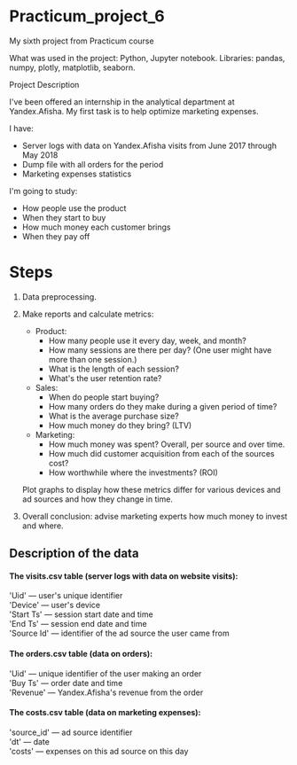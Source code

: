 # Practicum_project_6
 My sixth project from Practicum course

 What was used in the project: Python, Jupyter notebook. Libraries: pandas, numpy, plotly, matplotlib, seaborn.

Project Description

I've been offered an internship in the analytical department at Yandex.Afisha. My first task is to help optimize marketing expenses.

I have:
 - Server logs with data on Yandex.Afisha visits from June 2017 through May 2018
 - Dump file with all orders for the period
 - Marketing expenses statistics

I'm going to study:
 - How people use the product
 - When they start to buy
 - How much money each customer brings
 - When they pay off

# Steps
1) Data preprocessing.
2) Make reports and calculate metrics:
   - Product:<br/>
        - How many people use it every day, week, and month?<br/>
        - How many sessions are there per day? (One user might have more than one session.)<br/>
        - What is the length of each session?<br/>
        - What's the user retention rate?<br/>
   - Sales:<br/>
        - When do people start buying?<br/>
        - How many orders do they make during a given period of time?<br/>
        - What is the average purchase size?<br/>
        - How much money do they bring? (LTV)<br/>
   - Marketing:<br/>
        - How much money was spent? Overall, per source and over time.<br/>
        - How much did customer acquisition from each of the sources cost?<br/>
        - How worthwhile where the investments? (ROI)<br/>
        
    Plot graphs to display how these metrics differ for various devices and ad sources and how they change in time.<br/>
3) Overall conclusion: advise marketing experts how much money to invest and where.

## Description of the data
#### The visits.csv table (server logs with data on website visits):

'Uid' — user's unique identifier<br/>
'Device' — user's device<br/>
'Start Ts' — session start date and time<br/>
'End Ts' — session end date and time<br/>
'Source Id' — identifier of the ad source the user came from

#### The orders.csv table (data on orders):

'Uid' — unique identifier of the user making an order<br/>
'Buy Ts' — order date and time<br/>
'Revenue' — Yandex.Afisha's revenue from the order

#### The costs.csv table (data on marketing expenses):

'source_id' — ad source identifier<br/>
'dt' — date<br/>
'costs' — expenses on this ad source on this day
     
